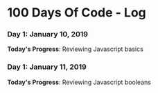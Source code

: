 # 100 Days Of Code - Log

### Day 1: January 10, 2019

**Today's Progress**: Reviewing Javascript basics

### Day 1: January 11, 2019

**Today's Progress**: Reviewing Javascript booleans

